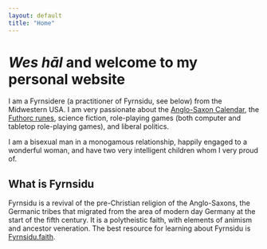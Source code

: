 ```yaml
---
layout: default
title: "Home"
---
```


# *Wes hāl* and welcome to my personal website

I am a Fyrnsidere (a practitioner of Fyrnsidu, 
see below) from the Midwestern USA. I am very
passionate about the [Anglo-Saxon Calendar](https://minewyrtruman.wordpress.com/the-anglo-saxon-calendar/),
the [Futhorc runes](https://minewyrtruman.wordpress.com/2020/06/10/writing-in-anglo-saxon-runes/),
science fiction, role-playing games (both computer
and tabletop role-playing games), and liberal
politics.

I am a bisexual man in a monogamous relationship,
happily engaged to a wonderful woman, and have 
two very intelligent children whom I very proud of.

## What is Fyrnsidu

Fyrnsidu is a revival of the pre-Christian religion
of the Anglo-Saxons, the Germanic tribes that migrated
from the area of modern day Germany at the start
of the fifth century. It is a polytheistic faith,
with elements of animism and ancestor veneration.
The best resource for learning about Fyrnsidu is
[Fyrnsidu.faith](https://fyrnsidu.faith).
